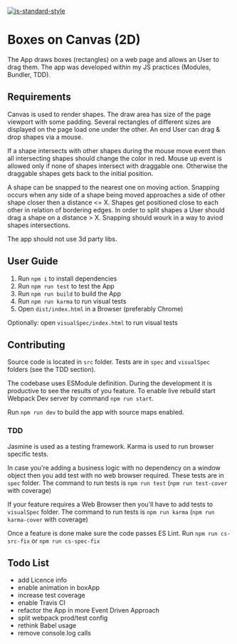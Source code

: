 [![js-standard-style](https://img.shields.io/badge/code%20style-standard-brightgreen.svg?style=flat-square)](https://github.com/edorosh/boxes-on-canvas)

# Boxes on Canvas (2D)
The App draws boxes (rectangles) on a web page and allows an User to drag them. The app was developed 
within my JS practices (Modules, Bundler, TDD).

## Requirements
Canvas is used to render shapes. The draw area has size of the page viewport with some padding. Several 
rectangles of different sizes are displayed on the page load one under the other. An end User can drag & 
drop shapes via a mouse.  

If a shape intersects with other shapes during the mouse move event then all intersecting shapes should 
change the color in red. Mouse up event is allowed only if none of shapes intersect with draggable one. 
Otherwise the draggable shapes gets back to the initial position.  

A shape can be snapped to the nearest one on moving action. Snapping occurs when any side of a shape being 
moved approaches a side of other shape closer then a distance <= X. Shapes get positioned close 
to each other in relation of bordering edges. In order to split shapes a User should drag a shape on a 
distance > X. Snapping should wourk in a way to aviod shapes intersections. 

The app should not use 3d party libs.

## User Guide

1. Run `npm i` to install dependencies
1. Run `npm run test` to test the App
1. Run `npm run build` to build the App
1. Run `npm run karma` to run visual tests
1. Open `dist/index.html` in a Browser (preferably Chrome)

Optionally: open `visualSpec/index.html` to run visual tests

## Contributing

Source code is located in `src` folder. Tests are in `spec` and `visualSpec` folders (see the TDD section). 

The codebase uses ESModule definition. During the development it is productive to see the results of you 
feature. To enable live rebuild start Webpack Dev server by command `npm run start`.  

Run `npm run dev` to build the app with source maps enabled.

### TDD
Jasmine is used as a testing framework. Karma is used to run browser specific tests.

In case you're adding a business logic with no dependency on a window object then you add test with 
no web browser required. These tests are in `spec` folder. The command to run tests is
 `npm run test` (`npm run test-cover` with coverage)  

If your feature requires a Web Browser then you'll have to add tests to `visualSpec` folder. The command to run 
tests is `npm run karma` (`npm run karma-cover` with coverage)  

Once a feature is done make sure the code passes ES Lint. Run `npm run cs-src-fix` or `npm run cs-spec-fix`

## Todo List
* add Licence info
* enable animation in boxApp
* increase test coverage
* enable Travis CI
* refactor the App in more Event Driven Approach
* split webpack prod/test config
* rethink Babel usage
* remove console.log calls
